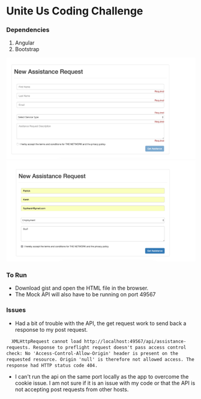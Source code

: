 # Unite Us Coding Challenge

###
### Dependencies
  1. Angular
  2. Bootstrap

![end_result](https://github.com/flyptkarsh/uu_coding_challenge/blob/master/cc_form2.png?raw=true)
![end_result](https://github.com/flyptkarsh/uu_coding_challenge/blob/master/completed_form2.png?raw=true)
### To Run
  * Download gist and open the HTML file in the browser.
  * The Mock API will also have to be running on port 49567

### Issues
  * Had a bit of trouble with the API, the get request work to send back a response to my post request.

  ~~~
    XMLHttpRequest cannot load http://localhost:49567/api/assistance-requests. Response to preflight request doesn't pass access control check: No 'Access-Control-Allow-Origin' header is present on the requested resource. Origin 'null' is therefore not allowed access. The response had HTTP status code 404.
  ~~~
  * I can't run the api on the same port locally as the app to overcome the cookie issue. I am not sure if it is an issue with my code or that the API is not accepting post requests from other hosts.  
